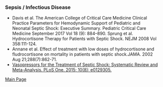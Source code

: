 ### Sepsis / Infectious Disease
- Davis et al. The American College of Critical Care Medicine Clinical Practice Parameters for Hemodynamic Support of Pediatric and Neonatal Septic Shock: Executive Summary. Pediatric Critical Care Medicine September 2017 Vol 18 (9): 884–890.
Sprung et al. Hydrocortisone Therapy for Patients with Septic Shock. NEJM 2008 Vol 358:111-124.
- Annane et al. Effect of treatment with low doses of hydrocortisone and fludrocortisone on mortality in patients with septic shock.JAMA. 2002 Aug 21;288(7):862-71.
- <a href = "https://www.ncbi.nlm.nih.gov/pmc/articles/PMC4523170/"> Vasopressors for the Treatment of Septic Shock: Systematic Review and Meta-Analysis. PLoS One. 2015; 10(8): e0129305. </a>

<a href = "https://tracielin.github.io/PICU_Resources/index"> Main Page </a>
